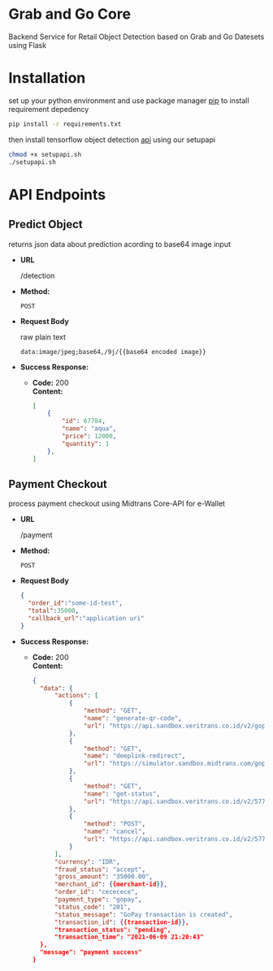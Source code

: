 # Grab and Go Core
Backend Service for Retail Object Detection based on Grab and Go Datesets using Flask

# Installation
set up your python environment and use package manager [pip](https://pip.pypa.io/en/stable/) to install requirement depedency

```bash
pip install -r requirements.txt
```

then install tensorflow object detection [api](https://github.com/tensorflow/models/tree/master/research/object_detection) using our setupapi
```bash
chmod +x setupapi.sh
./setupapi.sh
```

# API Endpoints
## Predict Object
returns json data about prediction acording to base64 image input
* **URL**

  /detection

* **Method:**

  `POST`

* **Request Body**

  raw plain text
  ```
  data:image/jpeg;base64,/9j/{{base64 encoded image}}
  ```

* **Success Response:**

  * **Code:** 200 <br />
    **Content:** 
    ```json
    [
        {
            "id": 67784,
            "name": "aqua",
            "price": 12000,
            "quantity": 1
        },
    ]
    ```

## Payment Checkout
process payment checkout using Midtrans Core-API for e-Wallet
* **URL**

  /payment

* **Method:**

  `POST`

* **Request Body**

  ```json
  {
    "order_id":"some-id-test",
    "total":35000,
    "callback_url":"application uri"
  }
  ```

* **Success Response:**

  * **Code:** 200 <br />
    **Content:** 
    ```json
    {
      "data": {
          "actions": [
              {
                  "method": "GET",
                  "name": "generate-qr-code",
                  "url": "https://api.sandbox.veritrans.co.id/v2/gopay/57703be5-689c-4b58-bc9a-714026911968/qr-code"
              },
              {
                  "method": "GET",
                  "name": "deeplink-redirect",
                  "url": "https://simulator.sandbox.midtrans.com/gopay/partner/app/payment-pin?id=644fd3ef-7b2d-4e75-a596-813399ddfbc5"
              },
              {
                  "method": "GET",
                  "name": "get-status",
                  "url": "https://api.sandbox.veritrans.co.id/v2/57703be5-689c-4b58-bc9a-714026911968/status"
              },
              {
                  "method": "POST",
                  "name": "cancel",
                  "url": "https://api.sandbox.veritrans.co.id/v2/57703be5-689c-4b58-bc9a-714026911968/cancel"
              }
          ],
          "currency": "IDR",
          "fraud_status": "accept",
          "gross_amount": "35000.00",
          "merchant_id": {{merchant-id}},
          "order_id": "cececece",
          "payment_type": "gopay",
          "status_code": "201",
          "status_message": "GoPay transaction is created",
          "transaction_id": {{transaction-id}},
          "transaction_status": "pending",
          "transaction_time": "2021-06-09 21:20:43"
      },
      "message": "payment success"
    }
    ```
 